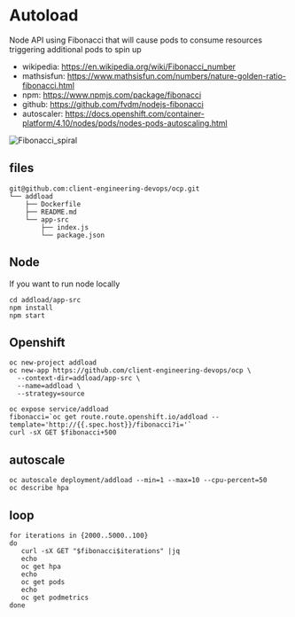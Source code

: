# Autoload
Node API using Fibonacci that will cause pods to consume resources triggering additional pods to spin up
- wikipedia: https://en.wikipedia.org/wiki/Fibonacci_number
- mathsisfun: https://www.mathsisfun.com/numbers/nature-golden-ratio-fibonacci.html
- npm: https://www.npmjs.com/package/fibonacci
- github: https://github.com/fvdm/nodejs-fibonacci
- autoscaler: https://docs.openshift.com/container-platform/4.10/nodes/pods/nodes-pods-autoscaling.html

![Fibonacci_spiral](https://upload.wikimedia.org/wikipedia/commons/7/79/Fibonacci_spiral.svg)
## files
```
git@github.com:client-engineering-devops/ocp.git
└── addload
    ├── Dockerfile
    ├── README.md
    └── app-src
        ├── index.js
        └── package.json
```
## Node
If you want to run node locally
```
cd addload/app-src
npm install
npm start
```
## Openshift
```
oc new-project addload
oc new-app https://github.com/client-engineering-devops/ocp \
  --context-dir=addload/app-src \
  --name=addload \
  --strategy=source 

oc expose service/addload
fibonacci=`oc get route.route.openshift.io/addload --template='http://{{.spec.host}}/fibonacci?i='` 
curl -sX GET $fibonacci+500

```
## autoscale
```
oc autoscale deployment/addload --min=1 --max=10 --cpu-percent=50
oc describe hpa
```
## loop
```
for iterations in {2000..5000..100}
do
   curl -sX GET "$fibonacci$iterations" |jq
   echo
   oc get hpa
   echo
   oc get pods
   echo
   oc get podmetrics
done
```